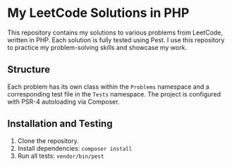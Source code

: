 # My LeetCode Solutions in PHP

This repository contains my solutions to various problems from LeetCode, written in PHP. Each solution is fully tested using Pest. I use this repository to practice my problem-solving skills and showcase my work.

## Structure

Each problem has its own class within the `Problems` namespace and a corresponding test file in the `Tests` namespace. The project is configured with PSR-4 autoloading via Composer.

## Installation and Testing

1.  Clone the repository.
2.  Install dependencies: `composer install`
3.  Run all tests: `vendor/bin/pest`
